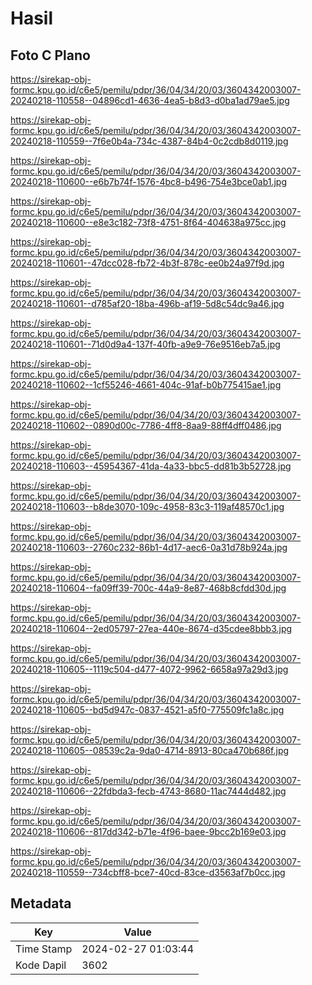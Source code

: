 # Hasil

## Foto C Plano

https://sirekap-obj-formc.kpu.go.id/c6e5/pemilu/pdpr/36/04/34/20/03/3604342003007-20240218-110558--04896cd1-4636-4ea5-b8d3-d0ba1ad79ae5.jpg

https://sirekap-obj-formc.kpu.go.id/c6e5/pemilu/pdpr/36/04/34/20/03/3604342003007-20240218-110559--7f6e0b4a-734c-4387-84b4-0c2cdb8d0119.jpg

https://sirekap-obj-formc.kpu.go.id/c6e5/pemilu/pdpr/36/04/34/20/03/3604342003007-20240218-110600--e6b7b74f-1576-4bc8-b496-754e3bce0ab1.jpg

https://sirekap-obj-formc.kpu.go.id/c6e5/pemilu/pdpr/36/04/34/20/03/3604342003007-20240218-110600--e8e3c182-73f8-4751-8f64-404638a975cc.jpg

https://sirekap-obj-formc.kpu.go.id/c6e5/pemilu/pdpr/36/04/34/20/03/3604342003007-20240218-110601--47dcc028-fb72-4b3f-878c-ee0b24a97f9d.jpg

https://sirekap-obj-formc.kpu.go.id/c6e5/pemilu/pdpr/36/04/34/20/03/3604342003007-20240218-110601--d785af20-18ba-496b-af19-5d8c54dc9a46.jpg

https://sirekap-obj-formc.kpu.go.id/c6e5/pemilu/pdpr/36/04/34/20/03/3604342003007-20240218-110601--71d0d9a4-137f-40fb-a9e9-76e9516eb7a5.jpg

https://sirekap-obj-formc.kpu.go.id/c6e5/pemilu/pdpr/36/04/34/20/03/3604342003007-20240218-110602--1cf55246-4661-404c-91af-b0b775415ae1.jpg

https://sirekap-obj-formc.kpu.go.id/c6e5/pemilu/pdpr/36/04/34/20/03/3604342003007-20240218-110602--0890d00c-7786-4ff8-8aa9-88ff4dff0486.jpg

https://sirekap-obj-formc.kpu.go.id/c6e5/pemilu/pdpr/36/04/34/20/03/3604342003007-20240218-110603--45954367-41da-4a33-bbc5-dd81b3b52728.jpg

https://sirekap-obj-formc.kpu.go.id/c6e5/pemilu/pdpr/36/04/34/20/03/3604342003007-20240218-110603--b8de3070-109c-4958-83c3-119af48570c1.jpg

https://sirekap-obj-formc.kpu.go.id/c6e5/pemilu/pdpr/36/04/34/20/03/3604342003007-20240218-110603--2760c232-86b1-4d17-aec6-0a31d78b924a.jpg

https://sirekap-obj-formc.kpu.go.id/c6e5/pemilu/pdpr/36/04/34/20/03/3604342003007-20240218-110604--fa09ff39-700c-44a9-8e87-468b8cfdd30d.jpg

https://sirekap-obj-formc.kpu.go.id/c6e5/pemilu/pdpr/36/04/34/20/03/3604342003007-20240218-110604--2ed05797-27ea-440e-8674-d35cdee8bbb3.jpg

https://sirekap-obj-formc.kpu.go.id/c6e5/pemilu/pdpr/36/04/34/20/03/3604342003007-20240218-110605--1119c504-d477-4072-9962-6658a97a29d3.jpg

https://sirekap-obj-formc.kpu.go.id/c6e5/pemilu/pdpr/36/04/34/20/03/3604342003007-20240218-110605--bd5d947c-0837-4521-a5f0-775509fc1a8c.jpg

https://sirekap-obj-formc.kpu.go.id/c6e5/pemilu/pdpr/36/04/34/20/03/3604342003007-20240218-110605--08539c2a-9da0-4714-8913-80ca470b686f.jpg

https://sirekap-obj-formc.kpu.go.id/c6e5/pemilu/pdpr/36/04/34/20/03/3604342003007-20240218-110606--22fdbda3-fecb-4743-8680-11ac7444d482.jpg

https://sirekap-obj-formc.kpu.go.id/c6e5/pemilu/pdpr/36/04/34/20/03/3604342003007-20240218-110606--817dd342-b71e-4f96-baee-9bcc2b169e03.jpg

https://sirekap-obj-formc.kpu.go.id/c6e5/pemilu/pdpr/36/04/34/20/03/3604342003007-20240218-110559--734cbff8-bce7-40cd-83ce-d3563af7b0cc.jpg


## Metadata

| Key        | Value               |
| ---------- | ------------------- |
| Time Stamp | 2024-02-27 01:03:44 |
| Kode Dapil | 3602                |



